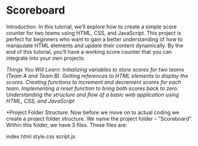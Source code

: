 # Scoreboard
Introduction:
In this tutorial, we’ll explore how to create a simple score counter for two teams using HTML, CSS, and JavaScript. This project is perfect for beginners who want to gain a better understanding of how to manipulate HTML elements and update their content dynamically. By the end of this tutorial, you’ll have a working score counter that you can integrate into your own projects.

*Things You Will Learn:
Initializing variables to store scores for two teams (Team A and Team B).
Getting references to HTML elements to display the scores.
Creating functions to increment and decrement scores for each team.
Implementing a reset function to bring both scores back to zero.
Understanding the structure and flow of a basic web application using HTML, CSS, and JavaScript*

*Project Folder Structure:
Now before we move on to actual coding we create a project folder structure. We name the project folder – ”Scoreboard”. Within this folder, we have 3 files. These files are:

index.html
style.css
script.js
